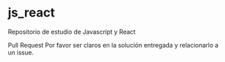 # js_react
Repositorio de estudio de Javascript y React

Pull Request
Por favor ser claros en la solución entregada y relacionarlo a un issue.
